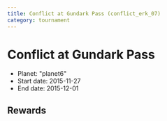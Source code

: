 ```yaml
---
title: Conflict at Gundark Pass (conflict_erk_07)
category: tournament
---
```

# Conflict at Gundark Pass

  * Planet: "planet6"
  * Start date: 2015-11-27
  * End date: 2015-12-01

## Rewards

